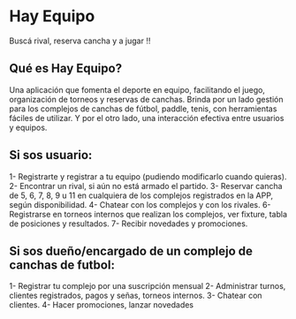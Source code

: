 
# Hay Equipo 

Buscá rival, reserva cancha y a jugar !!

## Qué es Hay Equipo?

Una aplicación que fomenta el deporte en equipo, facilitando el juego, organización de torneos
y reservas de canchas.
Brinda por un lado gestión para los complejos de canchas de fútbol, paddle, tenis, 
con herramientas fáciles de utilizar. Y por el otro lado, una interacción efectiva entre usuarios
y equipos.

## Si sos usuario:

1- Registrarte y registrar a tu equipo (pudiendo modificarlo cuando quieras).
2- Encontrar un rival, si aún no está armado el partido.
3- Reservar cancha de 5, 6, 7, 8, 9 u 11 en cualquiera de los complejos registrados en la APP, según disponibilidad.
4- Chatear con los complejos y con los rivales.
6- Registrarse en torneos internos que realizan los complejos, ver fixture, tabla de posiciones y resultados.
7- Recibir novedades y promociones.

## Si sos dueño/encargado de un complejo de canchas de futbol:

1- Registrar tu complejo por una suscripción mensual
2- Administrar turnos, clientes registrados, pagos y señas, torneos internos.
3- Chatear con clientes.
4- Hacer promociones, lanzar novedades


